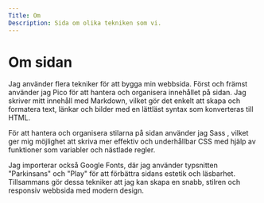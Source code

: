 ```yaml
---
Title: Om
Description: Sida om olika tekniken som vi.
---
```


Om sidan
==========================

Jag använder flera tekniker för att bygga min webbsida. Först och främst använder jag Pico för att hantera och organisera innehållet på sidan. Jag skriver mitt innehåll med Markdown, vilket gör det enkelt att skapa och formatera text, länkar och bilder med en lättläst syntax som konverteras till HTML.

För att hantera och organisera stilarna på sidan använder jag Sass , vilket ger mig möjlighet att skriva mer effektiv och underhållbar CSS med hjälp av funktioner som variabler och nästlade regler.

Jag importerar också Google Fonts, där jag använder typsnitten "Parkinsans" och "Play" för att förbättra sidans estetik och läsbarhet. Tillsammans gör dessa tekniker att jag kan skapa en snabb, stilren och responsiv webbsida med modern design.
